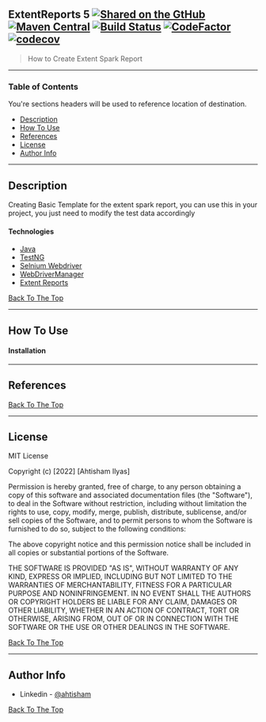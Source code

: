 ## ExtentReports 5 [![Shared on the GtHub](	https://img.shields.io/badge/GitHub-100000?style=for-the-badge&logo=github&logoColor=white)](https://gitter.im/anshooarora/extentreports?utm_source=badge&utm_medium=badge&utm_campaign=pr-badge&utm_content=badge) [![Maven Central](https://img.shields.io/maven-central/v/com.aventstack/extentreports.svg?maxAge=300)](http://search.maven.org/#search|ga|1|g:"com.aventstack") [![Build Status](https://travis-ci.com/extent-framework/extentreports-java.svg?branch=master)](https://travis-ci.com/extent-framework/extentreports-java) [![CodeFactor](https://www.codefactor.io/repository/github/extent-framework/extentreports-java/badge)](https://www.codefactor.io/repository/github/extent-framework/extentreports-java) [![codecov](https://codecov.io/gh/extent-framework/extentreports-java/branch/master/graph/badge.svg)](https://codecov.io/gh/extent-framework/extentreports-java)
> How to Create Extent Spark Report

---

### Table of Contents
You're sections headers will be used to reference location of destination.

- [Description](#description)
- [How To Use](#how-to-use)
- [References](#references)
- [License](#license)
- [Author Info](#author-info)

---

## Description

Creating Basic Template for the extent spark report, you can use this in your project, you just need to modify the test data accordingly 

#### Technologies

- [Java](https://www.java.com/en/)
- [TestNG](https://testng.org/doc/)
- [Selnium Webdriver](https://www.selenium.dev/maven/)
- [WebDriverManager](https://github.com/bonigarcia/webdrivermanager)
- [Extent Reports](https://www.extentreports.com/)

[Back To The Top](#ExtentReportBasic)

---

## How To Use

#### Installation





---

## References
[Back To The Top](#ExtentReportBasic)

---

## License

MIT License

Copyright (c) [2022] [Ahtisham Ilyas]

Permission is hereby granted, free of charge, to any person obtaining a copy
of this software and associated documentation files (the "Software"), to deal
in the Software without restriction, including without limitation the rights
to use, copy, modify, merge, publish, distribute, sublicense, and/or sell
copies of the Software, and to permit persons to whom the Software is
furnished to do so, subject to the following conditions:

The above copyright notice and this permission notice shall be included in all
copies or substantial portions of the Software.

THE SOFTWARE IS PROVIDED "AS IS", WITHOUT WARRANTY OF ANY KIND, EXPRESS OR
IMPLIED, INCLUDING BUT NOT LIMITED TO THE WARRANTIES OF MERCHANTABILITY,
FITNESS FOR A PARTICULAR PURPOSE AND NONINFRINGEMENT. IN NO EVENT SHALL THE
AUTHORS OR COPYRIGHT HOLDERS BE LIABLE FOR ANY CLAIM, DAMAGES OR OTHER
LIABILITY, WHETHER IN AN ACTION OF CONTRACT, TORT OR OTHERWISE, ARISING FROM,
OUT OF OR IN CONNECTION WITH THE SOFTWARE OR THE USE OR OTHER DEALINGS IN THE
SOFTWARE.

[Back To The Top](#ExtentReportBasic)

---

## Author Info

- Linkedin - [@ahtisham](https://www.linkedin.com/in/ahtisham-ilyas-62193768/)


[Back To The Top](#ExtentReportBasic)
